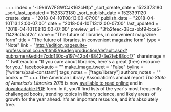 +++
index = "-L9k6W7FGWCJK162cHfp"
_sort_create_date = 1523373180
_sort_last_updated = 1523373180
_sort_publish_date = 1523391120
create_date = "2018-04-10T08:13:00-07:00"
publish_date = "2018-04-10T13:12:00-07:00"
date = "2018-04-10T13:12:00-07:00"
last_updated = "2018-04-10T08:13:00-07:00"
preview_url = "3fb2feec-38ca-bbf9-bce5-f1429c0caf2c"
name = "The future of libraries, in convenient magazine form"
title = "The future of libraries, in convenient magazine form"
type = "Note"
link = "http://edition.pagesuite-professional.co.uk/html5/reader/production/default.aspx?pubname=&edid=7cdd130c-a197-42b4-8842-3e2feb88ccf7"
shareimage = ""
twitterauto = "If you care about libraries, here's a great (free) resource for you."
facebookauto = ""
make_image_tweet = "False"
byline = ["writers/paul-constant"]
tags_notes = ["tags/library"]
authors_notes = ""
books = ""
+++
The American Library Association's annual report *The State of America's Libraries 2018* is now [available to read online](http://edition.pagesuite-professional.co.uk/html5/reader/production/default.aspx?pubname=&edid=7cdd130c-a197-42b4-8842-3e2feb88ccf7) and in [downloadable PDF](https://americanlibrariesmagazine.org/wp-content/uploads/2018/04/2018-soal-report-final.pdf) form. In it, you'll find lists of the year's most frequently challenged books, trending topics in library science, and likely areas of growth for the year ahead. It's an important resource, and it's absolutely free.